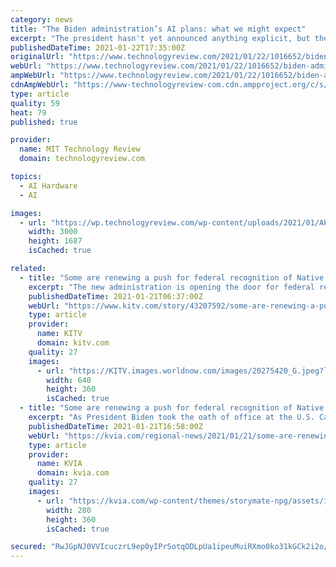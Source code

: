```yaml
---
category: news
title: "The Biden administration’s AI plans: what we might expect"
excerpt: "The president hasn't yet announced anything explicit, but there may be something to glean from his early appointments."
publishedDateTime: 2021-01-22T17:35:00Z
originalUrl: "https://www.technologyreview.com/2021/01/22/1016652/biden-administration-ai-plans-what-to-expect/"
webUrl: "https://www.technologyreview.com/2021/01/22/1016652/biden-administration-ai-plans-what-to-expect/"
ampWebUrl: "https://www.technologyreview.com/2021/01/22/1016652/biden-administration-ai-plans-what-to-expect/amp/"
cdnAmpWebUrl: "https://www-technologyreview-com.cdn.ampproject.org/c/s/www.technologyreview.com/2021/01/22/1016652/biden-administration-ai-plans-what-to-expect/amp/"
type: article
quality: 59
heat: 79
published: true

provider:
  name: MIT Technology Review
  domain: technologyreview.com

topics:
  - AI Hardware
  - AI

images:
  - url: "https://wp.technologyreview.com/wp-content/uploads/2021/01/AP_21016697634049-e1611336193653.jpg?w=3000"
    width: 3000
    height: 1687
    isCached: true

related:
  - title: "Some are renewing a push for federal recognition of Native Hawaiians under Biden administration"
    excerpt: "The new administration is opening the door for federal recognition for Native Hawaiians, allowing greater self-determination and control similar to other Native American tribes."
    publishedDateTime: 2021-01-21T06:37:00Z
    webUrl: "https://www.kitv.com/story/43207592/some-are-renewing-a-push-for-federal-recognition-of-native-hawaiians-under-biden-administration"
    type: article
    provider:
      name: KITV
      domain: kitv.com
    quality: 27
    images:
      - url: "https://KITV.images.worldnow.com/images/20275420_G.jpeg?lastEditedDate=1611187699000"
        width: 640
        height: 360
        isCached: true
  - title: "Some are renewing a push for federal recognition of Native Hawaiians under Biden administration"
    excerpt: "As President Biden took the oath of office at the U.S. Capitol back in Hawaii the State Capitol was surrounded by a sea of Hawaiian flags. For Kumu Hina Wong it’s a reminder that a changing of the guard does not change history."
    publishedDateTime: 2021-01-21T16:58:00Z
    webUrl: "https://kvia.com/regional-news/2021/01/21/some-are-renewing-a-push-for-federal-recognition-of-native-hawaiians-under-biden-administration/"
    type: article
    provider:
      name: KVIA
      domain: kvia.com
    quality: 27
    images:
      - url: "https://kvia.com/wp-content/themes/storymate-npg/assets/images/weather-icons/9003_partly%20cloudy_day.png"
        width: 280
        height: 360
        isCached: true

secured: "RwJGpNJ0VVIcuczrL9ep0yIPrSotqODLpUa1ipeuMuiRXmo0ko31kGCk2i2o/j3qeElk/+ChWYH3GAlOD1AaaPDXoToqr5+Y1u1p699DBEU9lcVp3pAq6NNAB8qjdREEn4CxEy5+kfO7hsyd9XbAGHqFhUKQzKTi/CGaTrUYaUJTIWKOmACC/YEjvxzzfmXXqObHJVrY3xVa6ATelpJ+HVcCaukxBnIJvt8fVpqxgmPwgdPvlQ2Xq67oDTXxOuL4xAf+CpPArKyZyivzeFULooaU512ff7e+Bxk8eVyzTIY7TjM6VO1kpBU6XOLbBh/c0dqjVx4nQTu4cttkspP4bmsGnwvx7ffBuwuiMWfnBJw=;0cKEPfxO33OrC9r5n6AOvg=="
---
```


